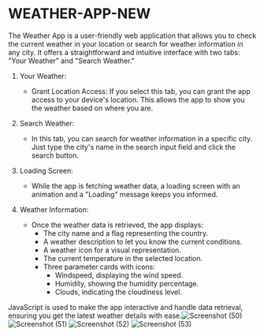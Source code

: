 # WEATHER-APP-NEW


The Weather App is a user-friendly web application that allows you to check the current weather in your location or search for weather information in any city. It offers a straightforward and intuitive interface with two tabs: "Your Weather" and "Search Weather."

1. Your Weather:
   - Grant Location Access: If you select this tab, you can grant the app access to your device's location. This allows the app to show you the weather based on where you are.

2. Search Weather:
   - In this tab, you can search for weather information in a specific city. Just type the city's name in the search input field and click the search button.

3. Loading Screen:
   - While the app is fetching weather data, a loading screen with an animation and a "Loading" message keeps you informed.

4. Weather Information:
   - Once the weather data is retrieved, the app displays:
     - The city name and a flag representing the country.
     - A weather description to let you know the current conditions.
     - A weather icon for a visual representation.
     - The current temperature in the selected location.
     - Three parameter cards with icons:
       - Windspeed, displaying the wind speed.
       - Humidity, showing the humidity percentage.
       - Clouds, indicating the cloudiness level.

JavaScript is used to make the app interactive and handle data retrieval, ensuring you get the latest weather details with ease.![Screenshot (50)](https://github.com/gauravraoj/WEATHER-APP-NEW/assets/96016132/1cdfa201-38af-4472-b8cf-3c530c6f8718)
![Screenshot (51)](https://github.com/gauravraoj/WEATHER-APP-NEW/assets/96016132/fb32e515-b894-415b-aa39-bc8154c46df6)
![Screenshot (52)](https://github.com/gauravraoj/WEATHER-APP-NEW/assets/96016132/a5486b2a-c919-4371-b235-86286bebab20)
![Screenshot (53)](https://github.com/gauravraoj/WEATHER-APP-NEW/assets/96016132/ef622b3a-4767-47ac-9a14-3db649f24b75)
